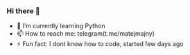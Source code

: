 ### Hi there 👋

- 🌱 I’m currently learning Python
- 📫 How to reach me: telegram(t.me/matejmajny)
- ⚡ Fun fact: I dont know how to code, started few days ago

<!--
**matejmajny/matejmajny** is a ✨ _special_ ✨ repository because its `README.md` (this file) appears on your GitHub profile.

Here are some ideas to get you started:

- 🔭 I’m currently working on ...
- 👯 I’m looking to collaborate on ...
- 🤔 I’m looking for help with ...
- 💬 Ask me about ...
- 😄 Pronouns: ...
-->
